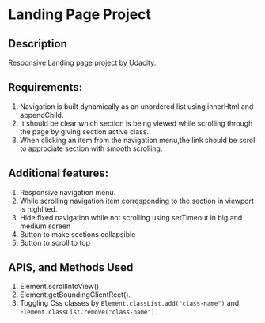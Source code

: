 # Landing Page Project

## Description

Responsive Landing page project by Udacity.

## Requirements:

1. Navigation is built dynamically as an unordered list using innerHtml and appendChild.
2. It should be clear which section is being viewed while scrolling through the page by giving section active class.
3. When clicking an item from the navigation menu,the link should be scroll to approciate section with smooth scrolling.

## Additional features:

1. Responsive navigation menu.
2. While scrolling navigation item corresponding to the section in viewport is highlited.
3. Hide fixed navigation while not scrolling using setTimeout in big and medium screen
4. Button to make sections collapsible
5. Button to scroll to top

## APIS, and Methods Used

1. Element.scrollIntoView().
2. Element.getBoundingClientRect().
3. Toggling Css classes by `Element.classList.add("class-name")` and `Element.classList.remove("class-name")`
